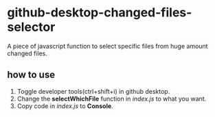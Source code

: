 # github-desktop-changed-files-selector

A piece of javascript function to select specific files from huge amount changed files.

## how to use

1. Toggle developer tools(ctrl+shift+i) in github desktop.
2. Change the **selectWhichFile** function in _index.js_ to what you want.
3. Copy code in _index.js_ to **Console**.
